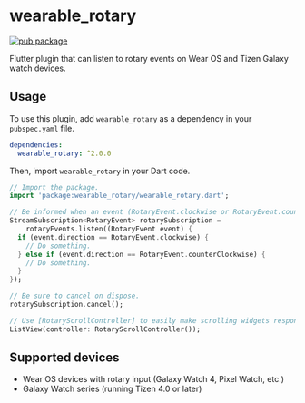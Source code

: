 # wearable_rotary

 [![pub package](https://img.shields.io/pub/v/wearable_rotary.svg)](https://pub.dev/packages/wearable_rotary)

Flutter plugin that can listen to rotary events on Wear OS and Tizen Galaxy watch devices.

## Usage

To use this plugin, add `wearable_rotary` as a dependency in your `pubspec.yaml` file.

```yaml
dependencies:
  wearable_rotary: ^2.0.0
```

Then, import `wearable_rotary` in your Dart code.

```dart
// Import the package.
import 'package:wearable_rotary/wearable_rotary.dart';

// Be informed when an event (RotaryEvent.clockwise or RotaryEvent.counterClockwise) occurs.
StreamSubscription<RotaryEvent> rotarySubscription =
    rotaryEvents.listen((RotaryEvent event) {
  if (event.direction == RotaryEvent.clockwise) {
    // Do something.
  } else if (event.direction == RotaryEvent.counterClockwise) {
    // Do something.
  }
});

// Be sure to cancel on dispose.
rotarySubscription.cancel();

// Use [RotaryScrollController] to easily make scrolling widgets respond to rotary input.
ListView(controller: RotaryScrollController());
```

## Supported devices

- Wear OS devices with rotary input (Galaxy Watch 4, Pixel Watch, etc.)
- Galaxy Watch series (running Tizen 4.0 or later)
